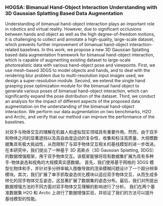 ### HOGSA: Bimanual Hand-Object Interaction Understanding with 3D Gaussian Splatting Based Data Augmentation

Understanding of bimanual hand-object interaction plays an important role in robotics and virtual reality. However, due to significant occlusions between hands and object as well as the high degree-of-freedom motions, it is challenging to collect and annotate a high-quality, large-scale dataset, which prevents further improvement of bimanual hand-object interaction-related baselines. In this work, we propose a new 3D Gaussian Splatting based data augmentation framework for bimanual hand-object interaction, which is capable of augmenting existing dataset to large-scale photorealistic data with various hand-object pose and viewpoints. First, we use mesh-based 3DGS to model objects and hands, and to deal with the rendering blur problem due to multi-resolution input images used, we design a super-resolution module. Second, we extend the single hand grasping pose optimization module for the bimanual hand object to generate various poses of bimanual hand-object interaction, which can significantly expand the pose distribution of the dataset. Third, we conduct an analysis for the impact of different aspects of the proposed data augmentation on the understanding of the bimanual hand-object interaction. We perform our data augmentation on two benchmarks, H2O and Arctic, and verify that our method can improve the performance of the baselines.

对双手与物体交互的理解在机器人和虚拟现实领域具有重要作用。然而，由于双手和物体之间的显著遮挡以及高自由度运动的复杂性，收集和标注高质量、大规模数据集具有极大挑战性，从而限制了与双手物体交互相关的基线模型的进一步改进。在本研究中，我们提出了一种基于 3D 高斯点（3D Gaussian Splatting, 3DGS）的数据增强框架，用于双手物体交互。该框架能够将现有数据集扩展为具有多种手-物体姿态和视角的大规模真实感数据。
首先，我们使用基于网格的 3DGS 模型化物体和手，并针对多分辨率输入图像导致的渲染模糊问题设计了一个超分辨率模块。其次，我们扩展了单手抓取姿态优化模块以适应双手物体交互，从而生成多样化的双手物体交互姿态，这显著扩展了数据集的姿态分布。最后，我们对所提出数据增强方法的不同方面对双手物体交互理解的影响进行了分析。
我们在两个基准数据集 H2O 和 Arctic 上进行了数据增强实验，并验证了我们的方法可以提升基线模型的性能。
